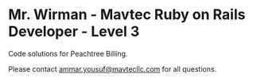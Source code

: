 Mr. Wirman - Mavtec Ruby on Rails Developer - Level 3
=========

Code solutions for Peachtree Billing.

Please contact ammar.yousuf@mavtecllc.com for all questions.